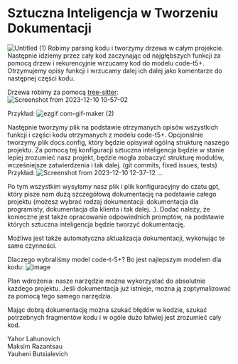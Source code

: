 <h1>Sztuczna Inteligencja w Tworzeniu Dokumentacji</h1>

![Untitled (1)](https://github.com/OptimusMiNI/hackathon_ai_challenge/assets/110894357/ae85bb58-0f1a-4666-9dd7-11c552dd15b6)
Robimy parsing kodu i tworzymy drzewa w całym projekcie.
Następnie idziemy przez cały kod zaczynając od najgłębszych funkcji za pomocą drzew i rekurencyjnie wrzucamy kod do modelu code-t5+.
Otrzymujemy opisy funkcji i wrzucamy dalej ich dalej jako komentarze do następnej części kodu.

Drzewa robimy za pomocą <a href='https://tree-sitter.github.io/tree-sitter/'>tree-sitter</a>:
<br>
![Screenshot from 2023-12-10 10-57-02](https://github.com/OptimusMiNI/hackathon_ai_challenge/assets/110894357/9fa99d52-8723-408c-99dc-36ab32a84f66)
<br>

Przykład:
![ezgif com-gif-maker (2)](https://github.com/OptimusMiNI/hackathon_ai_challenge/assets/110894357/c811987b-ffbc-46d4-b735-11853f14a44f)

Następnie tworzymy plik na podstawie otrzymanych opisów wszystkich funkcji i części kodu otrzymanych z modelu code-t5+. Opcjonalnie tworzymy plik docs.config, który będzie opisywał ogólną strukturę naszego projektu.  Za pomocą tej konfiguracji sztuczna inteligencja będzie w stanie lepiej zrozumieć nasz projekt, będzie mogła zobaczyć strukturę modułów, wcześniejsze zatwierdzenia i tak dalej. (git commits, fixed issues, tests)
Przykład:
![Screenshot from 2023-12-10 12-37-12](https://github.com/OptimusMiNI/hackathon_ai_challenge/assets/110894357/26f244fc-f2c2-4602-bfaa-f7ae05a5fb8e)
...

Po tym wszystkim wysyłamy nasz plik i plik konfiguracyjny do czatu gpt, który pisze nam dużą szczegółową dokumentację na podstawie całego projektu (możesz wybrać rodzaj dokumentacji: dokumentacja dla programisty, dokumentacja dla klienta i tak dalej. .).  Dodać należy, że konieczne jest także opracowanie odpowiednich promptów, na podstawie których sztuczna inteligencja będzie tworzyć dokumentację.

Możliwa jest także automatyczna aktualizacja dokumentacji, wykonując te same czynności.



Dlaczego wybraliśmy model code-t-5+?
Bo jest najlepszym modelem dla kodu:
![image](https://github.com/OptimusMiNI/hackathon_ai_challenge/assets/110894357/3b4cf4a0-3f91-4d62-a972-57a965ab847f)


Plan wdrożenia:
nasze narzędzie można wykorzystać do absolutnie każdego projektu. Jeśli dokumentacja już istnieje, można ją zoptymalizować za pomocą tego samego narzędzia.

Mając dobrą dokumentację można szukać błędów w kodzie, szukać potrzebnych fragmentów kodu i w ogóle dużo łatwiej jest zrozumieć cały kod.



Yahor Lahunovich <br>
Maksim Razantsau <br>
Yauheni Butsialevich
